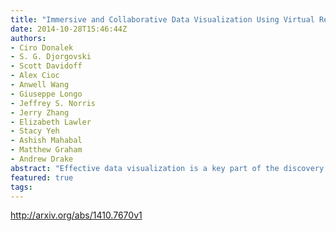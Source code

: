 ```yaml
---
title: "Immersive and Collaborative Data Visualization Using Virtual Reality   Platforms"
date: 2014-10-28T15:46:44Z
authors:
- Ciro Donalek
- S. G. Djorgovski
- Scott Davidoff
- Alex Cioc
- Anwell Wang
- Giuseppe Longo
- Jeffrey S. Norris
- Jerry Zhang
- Elizabeth Lawler
- Stacy Yeh
- Ashish Mahabal
- Matthew Graham
- Andrew Drake
abstract: "Effective data visualization is a key part of the discovery process in the era of big data. It is the bridge between the quantitative content of the data and human intuition, and thus an essential component of the scientific path from data into knowledge and understanding. Visualization is also essential in the data mining process, directing the choice of the applicable algorithms, and in helping to identify and remove bad data from the analysis. However, a high complexity or a high dimensionality of modern data sets represents a critical obstacle. How do we visualize interesting structures and patterns that may exist in hyper-dimensional data spaces? A better understanding of how we can perceive and interact with multi dimensional information poses some deep questions in the field of cognition technology and human computer interaction. To this effect, we are exploring the use of immersive virtual reality platforms for scientific data visualization, both as software and inexpensive commodity hardware. These potentially powerful and innovative tools for multi dimensional data visualization can also provide an easy and natural path to a collaborative data visualization and exploration, where scientists can interact with their data and their colleagues in the same visual space. Immersion provides benefits beyond the traditional desktop visualization tools: it leads to a demonstrably better perception of a datascape geometry, more intuitive data understanding, and a better retention of the perceived relationships in the data."
featured: true
tags:
---
```

http://arxiv.org/abs/1410.7670v1